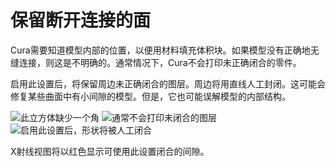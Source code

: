 保留断开连接的面
====
Cura需要知道模型内部的位置，以便用材料填充体积块。如果模型没有正确地无缝连接，则这是不明确的。通常情况下，Cura不会打印未正确闭合的零件。

启用此设置后，将保留周边未正确闭合的图层。周边将用直线人工封闭。这可能会修复某些曲面中有小间隙的模型。但是，它也可能误解模型的内部结构。

<!--screenshot {
"image_path": "meshfix_keep_open_polygons_shell.png",
"models": [{"script": "cube_missing_corner.py"}],
"camera_position": [85, -55, 75],
"layer": -1
}-->
<!--screenshot {
"image_path": "meshfix_keep_open_polygons_disabled.png",
"models": [{"script": "cube_missing_corner.py"}],
"camera_position": [85, -55, 75],
"settings": {
"meshfix_keep_open_polygons": false
},
"colours": 64
}-->
<!--screenshot {
"image_path": "meshfix_keep_open_polygons_enabled.png",
"models": [{"script": "cube_missing_corner.py"}],
"camera_position": [85, -55, 75],
"settings": {
"meshfix_keep_open_polygons": true
},
"colours": 64
}-->
![此立方体缺少一个角](../images/meshfix_keep_open_polygons_shell.png)
![通常不会打印未闭合的图层](../images/meshfix_keep_open_polygons_disabled.png)
![启用此设置后，形状将被人工闭合](../images/meshfix_keep_open_polygons_enabled.png)

X射线视图将以红色显示可使用此设置闭合的间隙。
